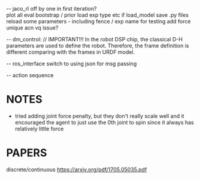 -- jaco_rl
off by one in first iteration?  
plot all eval 
bootstrap / prior 
load exp type etc if load_model 
save .py files 
reload some parameters - including fence / exp name for testing 
add force unique acn 
vq issue? 


-- dm_control:
// IMPORTANT!!! In the robot DSP chip, the classical D-H parameters are used to define the robot. Therefore, the frame definition is different comparing with the frames in URDF model.


-- ros_interface
switch to using json for msg passing

-- action sequence 

# NOTES
- tried adding joint force penalty, but they don't really scale well and it encouraged the agent to just use the 0th joint to spin since it always has relatively little force


# PAPERS

discrete/continuous
https://arxiv.org/pdf/1705.05035.pdf

